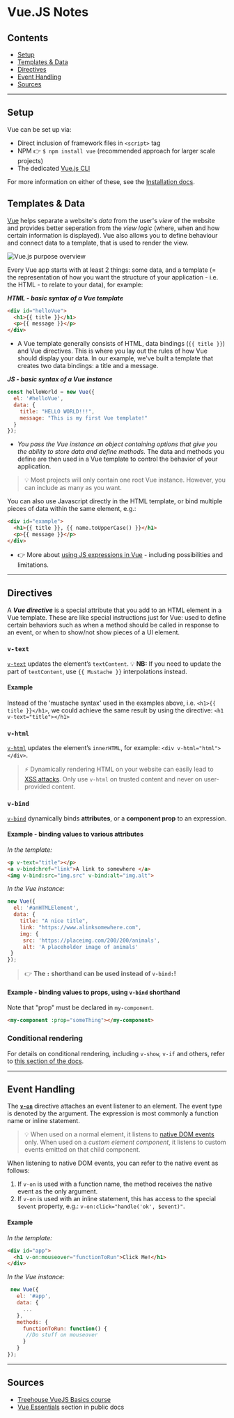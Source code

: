 # Vue.JS Notes

## Contents
- [Setup](#setup)
- [Templates & Data](#templates--data)
- [Directives](#directives)
- [Event Handling](#event-handling)
- [Sources](#sources)
_______________

## Setup
Vue can be set up via:
- Direct inclusion of framework files in `<script>` tag
- NPM :point_right: `$ npm install vue` (recommended approach for larger scale projects)
- The dedicated [Vue.js CLI](https://github.com/vuejs/vue-cli)

For more information on either of these, see the [Installation docs](https://vuejs.org/v2/guide/installation.html).


## Templates & Data
[Vue](https://vuejs.org/) helps separate a website's *data* from the user's *view* of the website and provides better seperation from the *view logic* (where, when and how certain information is displayed). Vue also allows you to define behaviour and connect data to a template, that is used to render the view.

![Vue.js purpose overview](https://github.com/minkaotic/front-end-notes/blob/master/img/vue_overview.png)

Every Vue app starts with at least 2 things: some data, and a template (= the representation of how you want the structure of your application - i.e. the HTML - to relate to your data), for example:

***HTML - basic syntax of a Vue template***
```html
<div id="helloVue">
  <h1>{{ title }}</h1>
  <p>{{ message }}</p>
</div>
```
- A Vue template generally consists of HTML, data bindings (`{{ title }}`) and Vue directives. This is where you lay out the rules of how Vue should display your data. In our example, we've built a template that creates two data bindings: a title and a message.

***JS - basic syntax of a Vue instance***
```js
const helloWorld = new Vue({
  el: '#helloVue',
  data: {
    title: "HELLO WORLD!!!",
    message: "This is my first Vue template!"
  }
});
```
- *You pass the Vue instance an object containing options that give you the ability to store data and define methods.* The data and methods you define are then used in a Vue template to control the behavior of your application.

> :bulb: Most projects will only contain one root Vue instance. However, you can include as many as you want.

You can also use Javascript directly in the HTML template, or bind multiple pieces of data within the same element, e.g.:
```html
<div id="example">
  <h1>{{ title }}, {{ name.toUpperCase() }}</h1>
  <p>{{ message }}</p>
</div>
```
- :point_right: More about [using JS expressions in Vue](https://vuejs.org/v2/guide/syntax.html#Using-JavaScript-Expressions) - including possibilities and limitations.

_______________

## Directives
A ***Vue directive*** is a special attribute that you add to an HTML element in a Vue template. These are like special instructions just for Vue: used to define certain behaviors such as when a method should be called in response to an event, or when to show/not show pieces of a UI element.

### `v-text`
[`v-text`](https://vuejs.org/v2/api/#v-text) updates the element’s `textContent`. :bulb: **NB:** If you need to update the part of `textContent`, use `{{ Mustache }}` interpolations instead.

#### Example
Instead of the 'mustache syntax' used in the examples above, i.e. `<h1>{{ title }}</h1>`, we could achieve the same result by using the  directive: `<h1 v-text="title"></h1>`

### `v-html`
[`v-html`](https://vuejs.org/v2/api/#v-html) updates the element’s `innerHTML`, for example: `<div v-html="html"></div>`.
> :zap: Dynamically rendering HTML on your website can easily lead to [XSS attacks](https://en.wikipedia.org/wiki/Cross-site_scripting). Only use `v-html` on trusted content and never on user-provided content.

### `v-bind`
[`v-bind`](https://vuejs.org/v2/api/#v-bind) dynamically binds **attributes**, or a **component prop** to an expression.

#### Example - binding values to various attributes
*In the template:*
```html
<p v-text="title"></p>
<a v-bind:href="link">A link to somewhere </a>
<img v-bind:src="img.src" v-bind:alt="img.alt">
```
*In the Vue instance:*
 ```js
 new Vue({
   el: '#anHTMLElement',
   data: {
     title: "A nice title",
     link: "https://www.alinksomewhere.com",
     img: {
      src: 'https://placeimg.com/200/200/animals',
      alt: 'A placeholder image of animals'
  }
});
```
> :point_right: **The `:` shorthand can be used instead of `v-bind:`!**

#### Example - binding values to props, using `v-bind` shorthand
Note that "prop" must be declared in `my-component`.
```html
<my-component :prop="someThing"></my-component>
```


### Conditional rendering
For details on conditional rendering, including `v-show`, `v-if` and others, refer to [this section of the docs](https://vuejs.org/v2/guide/conditional.html).

_______________

## Event Handling
The [**`v-on`**](https://vuejs.org/v2/api/#v-on) directive attaches an event listener to an element. The event type is denoted by the argument. The expression is most commonly a function name or inline statement.

> :bulb: When used on a normal element, it listens to [native DOM events](https://developer.mozilla.org/en-US/docs/Web/Events) only. When used on a *custom element component*, it listens to custom events emitted on that child component.

When listening to native DOM events, you can refer to the native event as follows:
1. If `v-on` is used with a function name, the method receives the native event as the only argument.
2. If `v-on` is used with an inline statement, this has access to the special `$event` property, e.g.: `v-on:click="handle('ok', $event)"`.

#### Example
*In the template:*
```html
<div id="app">
  <h1 v-on:mouseover="functionToRun">Click Me!</h1>
</div>
```

*In the Vue instance:*
```js
 new Vue({
   el: '#app',
   data: {
     ...
   }, 
   methods: {
     functionToRun: function() {
      //Do stuff on mouseover
     }
   }
});
```




_______________

## Sources
- [Treehouse VueJS Basics course](https://teamtreehouse.com/library/vuejs-basics)
- [Vue Essentials](https://vuejs.org/v2/guide/index.html) section in public docs
